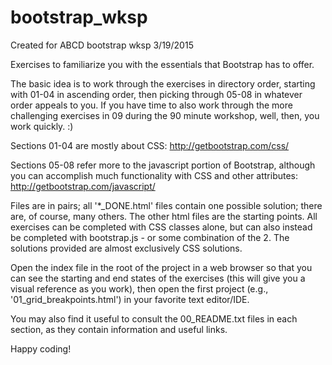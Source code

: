 # bootstrap_wksp
Created for ABCD bootstrap wksp 3/19/2015

Exercises to familiarize you with the essentials that Bootstrap has to offer.

The basic idea is to work through the exercises in directory order, starting
with 01-04 in ascending order, then picking through 05-08 in whatever order appeals
to you. If you have time to also work through the more challenging exercises in 
09 during the 90 minute workshop, well, then, you work quickly. :)

Sections 01-04 are mostly about CSS: http://getbootstrap.com/css/

Sections 05-08 refer more to the javascript portion of Bootstrap, although you can
accomplish much functionality with CSS and other attributes:
http://getbootstrap.com/javascript/

Files are in pairs; all '*_DONE.html' files contain one possible solution; there
are, of course, many others. The other html files are the starting points. All
exercises can be completed with CSS classes alone, but can also instead be 
completed with bootstrap.js - or some combination of the 2. The solutions 
provided are almost exclusively CSS solutions.

Open the index file in the root of the project in a web browser so that you can
see the starting and end states of the exercises (this will give you a visual 
reference as you work), then open the first project (e.g., '01_grid_breakpoints.html') 
in your favorite text editor/IDE. 
 
You may also find it useful to consult the 00_README.txt files in each section, 
as they contain information and useful links.

Happy coding!
